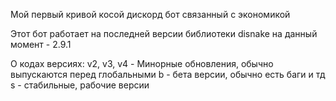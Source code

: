 Мой первый кривой косой дискорд бот связанный с экономикой





Этот бот работает на последней версии библиотеки disnake на данный момент - 2.9.1



О кодах версиях:
v2, v3, v4 - Минорные обновления, обычно выпускаются перед глобальными
b - бета версии, обычно есть баги и тд
s - стабильные, рабочие версии
